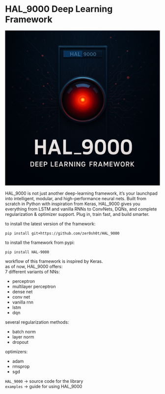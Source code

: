# HAL_9000 Deep Learning Framework

![HAL 9000 Deep Learning Framework](./assets/HAL_9000.png)

HAL_9000 is not just another deep-learning framework, it’s your launchpad into intelligent, modular, and high-performance neural nets. Built from scratch in Python with inspiration from Keras, HAL_9000 gives you everything from LSTM and vanilla RNNs to ConvNets, DQNs, and complete regularization & optimizer support. Plug in, train fast, and build smarter.


to install the latest version of the framework:

    pip install git+https://github.com/zer0sh0t/HAL_9000

to install the framework from pypi:

    pip install HAL-9000

workflow of this framework is inspired by Keras.  
as of now, HAL_9000 offers:  
7 different variants of NNs:

- perceptron
- multilayer perceptron
- dense net
- conv net
- vanilla rnn
- lstm
- dqn

several regularization methods:

- batch norm
- layer norm
- dropout

optimizers:

- adam
- rmsprop
- sgd

`HAL_9000` -> source code for the library  
`examples` -> guide for using HAL_9000
